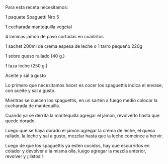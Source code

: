 Para esta receta necesitamos:

   1 paquete Spaguetti Nro 5
   
   1 cucharada mantequilla vegetal
   
   4 laminas jamón de pavo cortadas en cuadritos
   
   1 sachet 200ml de crema espesa de leche o 1 tarro pequeño 220g
   
   1 sobre queso rallado (40 g.)
   
   1 taza leche (250 g.)
   
   Aceite y sal a gusto
   

Lo primero que necesitamos hacer es cocer los spaguettis indica el envase, con aceite y sal a gusto.

Mientras se cuecen los spaguettis, en un sartén a fuego medio colocar la cucharada de mantequilla.

Cuando ya se derrita la mantequilla agregar el jamón, revolverlo hasta que quede dorado.

Luego que se haya dorado el jamón agregar la crema de leche, el queso rallado, la leche y sal a gusto, mezclar hasta que la leche comeince a hervir.

Luego de que los spaguettis ya esten cocidos, hay que escurrirlos en colador y devolver a la misma olla, luego agregar la mezcla anterior, revolver y ¡¡listos!!

